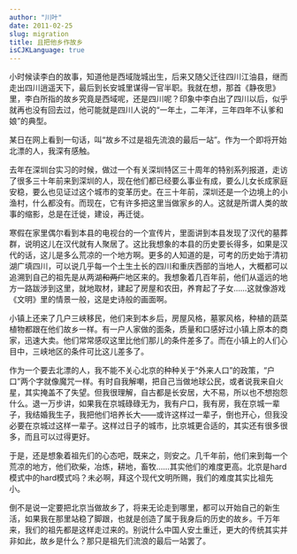 ```yaml
---
author: "川叶"
date: 2011-02-25
slug: migration
title: 且把他乡作故乡
isCJKLanguage: true
---
```


小时候读李白的故事，知道他是西域陇城出生，后来又随父迁往四川江油县，继而走出四川逍遥天下，最后到长安城里谋得一官半职。我就在想，那首《静夜思》里，李白所指的故乡究竟是西域呢，还是四川呢？印象中李白出了四川以后，似乎就再也没有回去过，他可能就是四川人说的“一年土，二年洋，三年四年不认爹和娘”的典型。

某日在网上看到一句话，叫“故乡不过是祖先流浪的最后一站”。作为一个即将开始北漂的人，我深有感触。

<!--more-->

去年在深圳台实习的时候，做过一个有关深圳特区三十周年的特别系列报道，走访了很多三十年前来到深圳的人，现在他们都已经要么事业有成，要么儿女长成家庭安稳，要么也见证过这个城市的变革历史。在三十年前，深圳还是一个边境上的小渔村，什么都没有。而现在，它有许多把这里当做家乡的人。这就是所谓人类的故事的缩影，总是在迁徙，建设，再迁徙。

寒假在家里偶尔看到本县的电视台的一个宣传片，里面讲到本县发现了汉代的墓葬群，说明这儿在汉代就有人聚居了。这比我想象的本县的历史要长得多，如果是汉代的话，这儿是多么荒凉的一个地方啊。更多的人知道的是，可考的历史始于清初湖广填四川，可以说几乎每一个土生土长的四川和重庆西部的当地人，大概都可以追溯到自己的祖先是从两湖<del>和两广</del>地区来的。我想象着几百年前，他们从遥远的地方一路跋涉到这里，就地取材，建起了房屋和农田，养育起了子女……这就像游戏《文明》里的情景一般，这是史诗般的画面啊。

小镇上还来了几户三峡移民，他们来到本乡后，房屋风格，墓冢风格，种植的蔬菜植物都跟在他们故乡一样。有一户人家做的面条，质量和口感好过小镇上原本的商家，迅速大卖。他们常常感叹这里比他们那儿的条件差多了。而在小镇上的人们心目中，三峡地区的条件可比这儿差多了。

作为一个要去北漂的人，我不能不关心北京的种种关于“外来人口”的政策，“户口”两个字就像魔咒一样。有时自我解嘲，把自己当做地球公民，或者说我来自火星，其实掩盖不了失望。但我很理解，自古都是长安居，大不易，所以也不想抱怨什么。退一万步讲，如果我在京城碌碌无为，我有户口，我有房，我在京城一辈子，我结婚我生子，我把他们培养长大——或许这样过一辈子，倒也开心，但我没必要在京城过这样一辈子。这样过日子的城市，比京城更合适的，其实还有很多很多，而且可以过得更好。

于是，还是想象着祖先们的心态吧，既来之，则安之。几千年前，他们来到每一个荒凉的地方，他们砍柴，冶炼，耕地，畜牧……其实他们的难度更高。北京是hard模式中的hard模式吗？未必啊，拜这个现代文明所赐，我们的难度其实比祖先小。

倒不是说一定要把北京当做故乡了，将来无论走到哪里，都可以开始自己的新生活，如果我在那里站稳了脚跟，也就是创造了属于我身后的历史的故乡。千万年来，我们的祖先都是这样走过来的。别说什么中国人安土重迁，更大的传统其实并非如此，故乡是什么？那只是祖先们流浪的最后一站罢了。